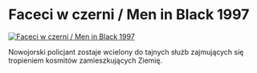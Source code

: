 Faceci w czerni / Men in Black 1997 
=============
[![Faceci w czerni / Men in Black 1997 ](http://vidos.pl/images/player.gif)](http://vidos.pl/faceci-w-czerni-men-in-black-1997)

 Nowojorski policjant zostaje wcielony do tajnych służb zajmujących się tropieniem kosmitów zamieszkujących Ziemię.
